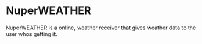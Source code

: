 # NuperWEATHER
NuperWEATHER is a online, weather receiver that gives weather data to the user whos getting it.

